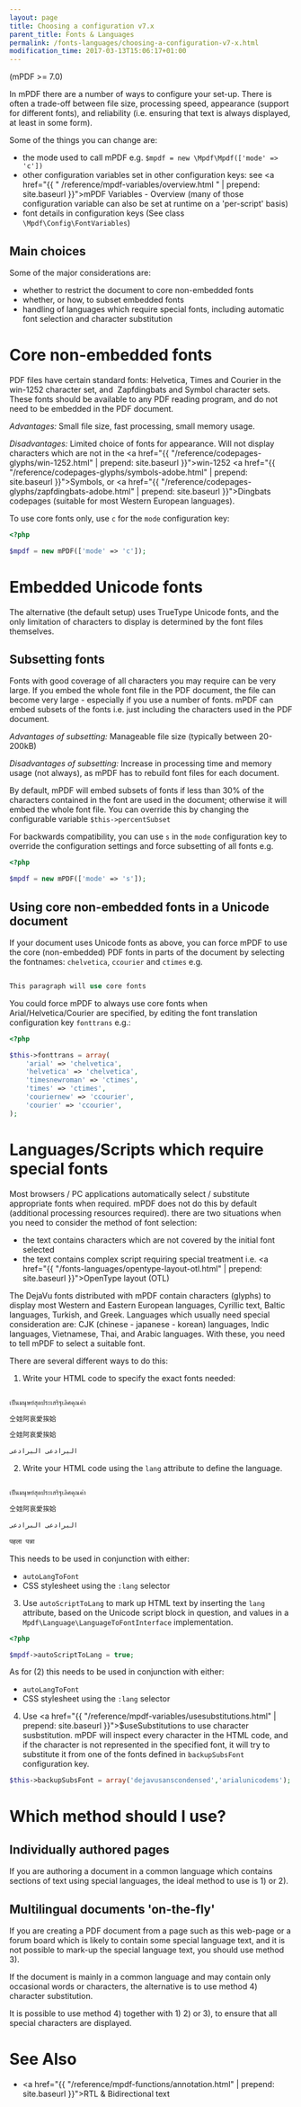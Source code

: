 ```yaml
---
layout: page
title: Choosing a configuration v7.x
parent_title: Fonts & Languages
permalink: /fonts-languages/choosing-a-configuration-v7-x.html
modification_time: 2017-03-13T15:06:17+01:00
---
```


(mPDF >= 7.0)

In mPDF there are a number of ways to configure your set-up. There is often a trade-off between file size, processing
speed, appearance (support for different fonts), and reliability (i.e. ensuring that text is always displayed, at
least in some form).

Some of the things you can change are:

- the mode used to call mPDF e.g. `$mpdf = new \Mpdf\Mpdf(['mode' => 'c'])`
- other configuration variables set in other configuration keys: see
	<a href="{{ " /reference/mpdf-variables/overview.html " | prepend: site.baseurl }}">mPDF Variables - Overview</a>
	(many of those configuration variable can also be set at runtime on a 'per-script' basis)
- font details in configuration keys (See class `\Mpdf\Config\FontVariables`)

## Main choices

Some of the major considerations are:

- whether to restrict the document to core non-embedded fonts
- whether, or how, to subset embedded fonts
- handling of languages which require special fonts, including automatic font selection and character substitution

# Core non-embedded fonts

PDF files have certain standard fonts: Helvetica, Times and Courier in the win-1252 character set, and 
Zapfdingbats and Symbol character sets. These fonts should be available to any PDF reading program, and do not need to
be embedded in the PDF document.

*Advantages:* Small file size, fast processing, small memory usage.

*Disadvantages:* Limited choice of fonts for appearance. Will not display characters which are not in the
<a href="{{ "/reference/codepages-glyphs/win-1252.html" | prepend: site.baseurl }}">win-1252</a>
<a href="{{ "/reference/codepages-glyphs/symbols-adobe.html" | prepend: site.baseurl }}">Symbols</a>, or
<a href="{{ "/reference/codepages-glyphs/zapfdingbats-adobe.html" | prepend: site.baseurl }}">Dingbats</a> codepages
(suitable for most Western European languages).

To use core fonts only, use `c` for the `mode` configuration key:

```php
<?php

$mpdf = new mPDF(['mode' => 'c']);

```

# Embedded Unicode fonts

The alternative (the default setup) uses TrueType Unicode fonts, and the only limitation of characters to display is
determined by the font files themselves.

## Subsetting fonts

Fonts with good coverage of all characters you may require can be very large. If you embed the whole font file in the
PDF document, the file can become very large - especially if you use a number of fonts. mPDF can embed subsets of the
fonts i.e. just including the characters used in the PDF document.

*Advantages of subsetting:* Manageable file size (typically between 20-200kB)

*Disadvantages of subsetting:* Increase in processing time and memory usage (not always), as mPDF has to rebuild font
files for each document.

By default, mPDF will embed subsets of fonts if less than 30% of the characters contained in the font are used in the
document; otherwise it will embed the whole font file. You can override this by changing the configurable variable
`$this->percentSubset`

For backwards compatibility, you can use `s` in the `mode` configuration key to override the
configuration settings and force subsetting of all fonts e.g.

```php
<?php

$mpdf = new mPDF(['mode' => 's']);

```

## Using core non-embedded fonts in a Unicode document

If your document uses Unicode fonts as above, you can force mPDF to use the core (non-embedded) PDF fonts in parts of
the document by selecting the fontnames: `chelvetica`, `ccourier` and `ctimes` e.g.

```php

This paragraph will use core fonts


```

You could force mPDF to always use core fonts when Arial/Helvetica/Courier are specified, by editing the font
translation configuration key `fonttrans` e.g.:

```php
<?php

$this->fonttrans = array(
	'arial' => 'chelvetica',
	'helvetica' => 'chelvetica',
	'timesnewroman' => 'ctimes',
	'times' => 'ctimes',
	'couriernew' => 'ccourier',
	'courier' => 'ccourier',
);

```

# Languages/Scripts which require special fonts

Most browsers / PC applications automatically select / substitute appropriate fonts when required. mPDF does not do
this by default (additional processing resources required). there are two situations when you need to consider the method
of font selection:

- the text contains characters which are not covered by the initial font selected
- the text contains complex script requiring special treatment i.e.
  <a href="{{ "/fonts-languages/opentype-layout-otl.html" | prepend: site.baseurl }}">OpenType layout (OTL)</a>

The DejaVu fonts distributed with mPDF contain characters (glyphs) to display most Western and Eastern European
languages, Cyrillic text, Baltic languages, Turkish, and Greek. Languages which usually need special consideration
are: CJK (chinese - japanese - korean) languages, Indic languages, Vietnamese, Thai, and Arabic languages. With these,
you need to tell mPDF to select a suitable font.

There are several different ways to do this:

1) Write your HTML code to specify the exact fonts needed:

```php

เป็นมนุษย์สุดประเสริฐเลิศคุณค่า

仝娃阿哀愛挨姶

仝娃阿哀愛挨姶

البرادعی البرادعی


```

2) Write your HTML code using the `lang` attribute to define the language. 

```php

เป็นมนุษย์สุดประเสริฐเลิศคุณค่า

仝娃阿哀愛挨姶

البرادعی البرادعی

पहला पन्ना


```

This needs to be used in conjunction with either:

- `autoLangToFont`
- CSS stylesheet using the `:lang` selector

3) Use `autoScriptToLang` to mark up HTML text by inserting the `lang` attribute, based on the Unicode script block
in question, and values in a `Mpdf\Language\LanguageToFontInterface` implementation.

```php
<?php

$mpdf->autoScriptToLang = true;

```

As for (2) this needs to be used in conjunction with either:

- `autoLangToFont`</li>
- CSS stylesheet using the `:lang` selector</li>

4) Use <a href="{{ "/reference/mpdf-variables/usesubstitutions.html" | prepend: site.baseurl }}">$useSubstitutions</a>
to use character susbstitution. mPDF will inspect every character in the HTML code, and if the character is not
represented in the specified font, it will try to substitute it from one of the fonts defined in `backupSubsFont`
configuration key.

```php
$this->backupSubsFont = array('dejavusanscondensed','arialunicodems');

```

# Which method should I use?

## Individually authored pages

If you are authoring a document in a common language which contains sections of text using special languages, the ideal
 method to use is 1) or 2).

## Multilingual documents 'on-the-fly'

If you are creating a PDF document from a page such as this web-page or a forum board which is likely to contain some
special language text, and it is not possible to mark-up the special language text, you should use method 3).

If the document is mainly in a common language and may contain only occasional words or characters, the alternative is
to use method 4) character substitution.

It is possible to use method 4) together with 1) 2) or 3), to ensure that all special characters are displayed.

# See Also

- <a href="{{ "/reference/mpdf-functions/annotation.html" | prepend: site.baseurl }}">RTL &amp; Bidirectional text</a>

